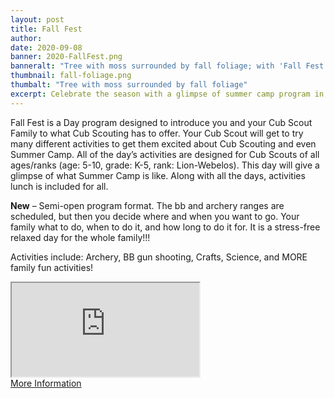 ```yaml
---
layout: post
title: Fall Fest
author:
date: 2020-09-08
banner: 2020-FallFest.png
banneralt: "Tree with moss surrounded by fall foliage; with 'Fall Fest - Saturdays, October 10-31'"
thumbnail: fall-foliage.png
thumbalt: "Tree with moss surrounded by fall foliage"
excerpt: Celebrate the season with a glimpse of summer camp program in the fall!
---
```


Fall Fest is a Day program designed to introduce you and your Cub Scout Family to what Cub Scouting has to offer.  Your Cub Scout will get to try many different activities to get them excited about Cub Scouting and even Summer Camp.  All of the day’s activities are designed for Cub Scouts of all ages/ranks (age:  5-10, grade:  K-5, rank: Lion-Webelos).  This day will give a glimpse of what Summer Camp is like.  Along with all the days, activities lunch is included for all.

**New** – Semi-open program format.  The bb and archery ranges are scheduled, but then you decide where and when you want to go.   Your family what to do, when to do it, and how long to do it for.  It is a stress-free relaxed day for the whole family!!!  

Activities include:
Archery, BB gun shooting, Crafts, Science, and MORE family fun activities!

<div class="embed-responsive embed-responsive-16by9 mb-3">
  <iframe class="embed-responsive-item" src="https://www.youtube.com/embed/-WOq4mruCgY" allow="accelerometer; autoplay; encrypted-media; gyroscope; picture-in-picture" allowfullscreen></iframe>
</div>

<div class="text-center my-5">
  <a href="https://colbsa.org/fallfest" class="btn btn-primary btn-lg">More Information</a>
</div>
